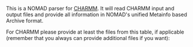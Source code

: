 This is a NOMAD parser for [CHARMM](https://www.charmm.org). It will read CHARMM input and
output files and provide all information in NOMAD's unified Metainfo based Archive format.

For CHARMM please provide at least the files from this table, if applicable
(remember that you always can provide additional files if you want):
